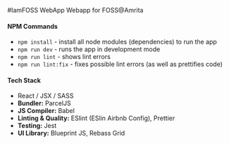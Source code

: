 #IamFOSS WebApp
Webapp for FOSS@Amrita


#### NPM Commands
* ```npm install``` - install all node modules (dependencies) to run the app
* ``npm run dev`` - runs the app in development mode
* ``npm run lint`` - shows lint errors
* ``npm run lint:fix`` - fixes possible lint errors (as well as prettifies code)

#### Tech Stack
* React / JSX / SASS 
* **Bundler:** ParcelJS
* **JS Compiler:** Babel
* **Linting & Quality:** ESlint (ESlin Airbnb Config), Prettier
* **Testing:** Jest
* **UI Library:** Blueprint JS, Rebass Grid


